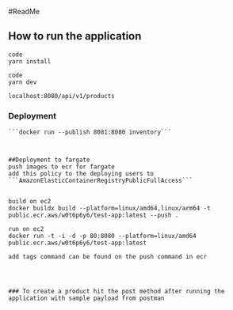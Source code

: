 #ReadMe

## How to run the application

```
code
yarn install
```


```
code
yarn dev
```

```
localhost:8080/api/v1/products
```


### Deployment
```docker build -t inventory .
```docker run --publish 8081:8080 inventory```



##Deployment to fargate
push images to ecr for fargate
add this policy to the deploying users to 
```AmazonElasticContainerRegistryPublicFullAccess```

 
build on ec2
docker buildx build --platform=linux/amd64,linux/arm64 -t public.ecr.aws/w0t6p6y6/test-app:latest --push .

run on ec2
docker run -t -i -d -p 80:8080 --platform=linux/amd64  public.ecr.aws/w0t6p6y6/test-app:latest

add tags command can be found on the push command in ecr




### To create a product hit the post method after running the application with sample payload from postman